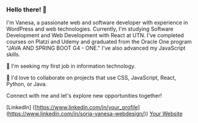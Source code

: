 ### Hello there! 👋

I'm Vanesa, a passionate web and software developer with experience in WordPress and web technologies. Currently, I'm studying Software Development and Web Development with React at UTN. I've completed courses on Platzi and Udemy and graduated from the Oracle One program "JAVA AND SPRING BOOT G4 - ONE." I've also advanced my JavaScript skills.

💼 I'm seeking my first job in information technology.

🚀 I'd love to collaborate on projects that use CSS, JavaScript, React, Python, or Java.

Connect with me and let's explore new opportunities together!

[LinkedIn] ([https://www.linkedin.com/in/your_profile] (https://www.linkedin.com/in/soria-vanesa-webdesign/))
[Your Website](https://www.yourwebsite.com)

<!---
VaneSDev/VaneSDev is a ✨ special ✨ repository because its `README.md` (this file) appears on your GitHub profile.
You can click the Preview link to take a look at your changes.
--->

